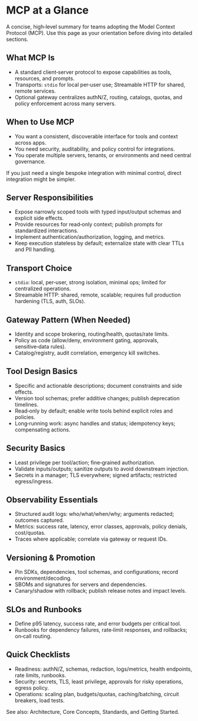 # MCP at a Glance

A concise, high‑level summary for teams adopting the Model Context Protocol (MCP). Use this page as your orientation before diving into detailed sections.

## What MCP Is

- A standard client‑server protocol to expose capabilities as tools, resources, and prompts.
- Transports: `stdio` for local per‑user use; Streamable HTTP for shared, remote services.
- Optional gateway centralizes authN/Z, routing, catalogs, quotas, and policy enforcement across many servers.

## When to Use MCP

- You want a consistent, discoverable interface for tools and context across apps.
- You need security, auditability, and policy control for integrations.
- You operate multiple servers, tenants, or environments and need central governance.

If you just need a single bespoke integration with minimal control, direct integration might be simpler.

## Server Responsibilities

- Expose narrowly scoped tools with typed input/output schemas and explicit side effects.
- Provide resources for read‑only context; publish prompts for standardized interactions.
- Implement authentication/authorization, logging, and metrics.
- Keep execution stateless by default; externalize state with clear TTLs and PII handling.

## Transport Choice

- `stdio`: local, per‑user, strong isolation, minimal ops; limited for centralized operations.
- Streamable HTTP: shared, remote, scalable; requires full production hardening (TLS, auth, SLOs).

## Gateway Pattern (When Needed)

- Identity and scope brokering, routing/health, quotas/rate limits.
- Policy as code (allow/deny, environment gating, approvals, sensitive‑data rules).
- Catalog/registry, audit correlation, emergency kill switches.

## Tool Design Basics

- Specific and actionable descriptions; document constraints and side effects.
- Version tool schemas; prefer additive changes; publish deprecation timelines.
- Read‑only by default; enable write tools behind explicit roles and policies.
- Long‑running work: async handles and status; idempotency keys; compensating actions.

## Security Basics

- Least privilege per tool/action; fine‑grained authorization.
- Validate inputs/outputs; sanitize outputs to avoid downstream injection.
- Secrets in a manager; TLS everywhere; signed artifacts; restricted egress/ingress.

## Observability Essentials

- Structured audit logs: who/what/when/why; arguments redacted; outcomes captured.
- Metrics: success rate, latency, error classes, approvals, policy denials, cost/quotas.
- Traces where applicable; correlate via gateway or request IDs.

## Versioning & Promotion

- Pin SDKs, dependencies, tool schemas, and configurations; record environment/decoding.
- SBOMs and signatures for servers and dependencies.
- Canary/shadow with rollback; publish release notes and impact levels.

## SLOs and Runbooks

- Define p95 latency, success rate, and error budgets per critical tool.
- Runbooks for dependency failures, rate‑limit responses, and rollbacks; on‑call routing.

## Quick Checklists

- Readiness: authN/Z, schemas, redaction, logs/metrics, health endpoints, rate limits, runbooks.
- Security: secrets, TLS, least privilege, approvals for risky operations, egress policy.
- Operations: scaling plan, budgets/quotas, caching/batching, circuit breakers, load tests.

See also: Architecture, Core Concepts, Standards, and Getting Started.
